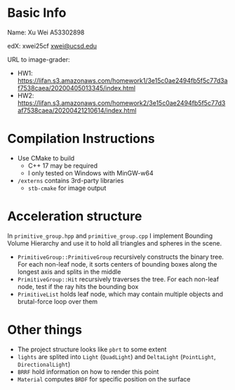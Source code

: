 # Basic Info
Name: Xu Wei A53302898

edX: xwei25cf xwei@ucsd.edu

URL to image-grader:
- HW1: https://lifan.s3.amazonaws.com/homework1/3e15c0ae2494fb5f5c77d3af7538caea/20200405013345/index.html
- HW2: https://lifan.s3.amazonaws.com/homework2/3e15c0ae2494fb5f5c77d3af7538caea/20200421210614/index.html

# Compilation Instructions
- Use CMake to build
    - C++ 17 may be required
    - I only tested on Windows with MinGW-w64
- `/externs` contains 3rd-party libraries
    - `stb-cmake` for image output

# Acceleration structure
In `primitive_group.hpp` and `primitive_group.cpp` I implement Bounding Volume Hierarchy and use it to hold all triangles and spheres in the scene.
- `PrimitiveGroup::PrimitiveGroup` recursively constructs the binary tree. For each non-leaf node, it sorts centers of bounding boxes along the longest axis and splits in the middle
- `PrimitiveGroup::Hit` recursively traverses the tree. For each non-leaf node, test if the ray hits the bounding box
- `PrimitiveList` holds leaf node, which may contain multiple objects and brutal-force loop over them

# Other things
- The project structure looks like `pbrt` to some extent
- `lights` are splited into `Light` (`QuadLight`) and `DeltaLight` (`PointLight`, `DirectionalLight`)
- `BRRF` hold information on how to render this point
- `Material` computes `BRDF` for specific position on the surface